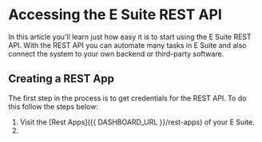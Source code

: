 [_metadata_:title]:- 'Accessing the E Suite REST API'
[_metadata_:description]:- "In this article you'll learn just how easy it is to start using the E Suite REST API. With the REST API you can automate many tasks in E Suite and also connect the system to your own backend or third-party software."
[_metadata_:author]:- ""
[_metadata_:tags]:- ""
[_metadata_:date]:- "Tue Oct 11 2022"


# Accessing the E Suite REST API
In this article you'll learn just how easy it is to start using the E Suite REST API. With the REST API you can automate many tasks in E Suite and also connect the system to your own backend or third-party software.

## Creating a REST App
The first step in the process is to get credentials for the REST API. To do this follow the steps below:

1) Visit the [Rest Apps]({{ DASHBOARD_URL }}/rest-apps) of your E Suite.
2) 
